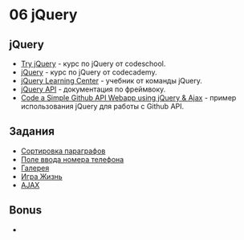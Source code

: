 # 06 jQuery

## jQuery
- [Try jQuery](https://www.codeschool.com/courses/try-jquery) - курс по jQuery от codeschool.
- [jQuery](https://www.codecademy.com/learn/jquery) - курс по jQuery от codecademy.
- [jQuery Learning Center](http://learn.jquery.com/) - учебник от команды jQuery.
- [jQuery API](http://api.jquery.com/) - документация по фреймвокy.
- [Code a Simple Github API Webapp using jQuery & Ajax](http://blog.teamtreehouse.com/code-a-simple-github-api-webapp-using-jquery-ajax) - пример использования jQuery для работы с Github API.

## Задания
- [Сортировка параграфов](exercises/01/README.md)
- [Поле ввода номера телефона](exercises/02/README.md)
- [Галерея](exercises/03/README.md)
- [Игра Жизнь](exercises/04/README.md)
- [AJAX](exercises/05/README.md)

## Bonus
-
